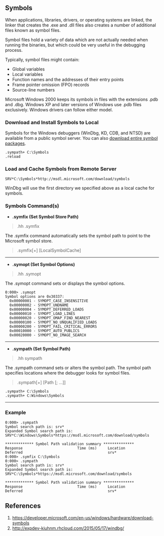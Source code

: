 ## Symbols

When applications, libraries, drivers, or operating systems are linked, the linker that creates the .exe and .dll files also creates a number of additional files known as symbol files.

Symbol files hold a variety of data which are not actually needed when running the binaries, but which could be very useful in the debugging process.

Typically, symbol files might contain:

- Global variables
- Local variables
- Function names and the addresses of their entry points
- Frame pointer omission (FPO) records
- Source-line numbers

Microsoft Windows 2000 keeps its symbols in files with the extensions .pdb and .dbg. Windows XP and later versions of Windows use .pdb files exclusively. Windows drivers can follow either model.

### Download and Install Symbols to Local

Symbols for the Windows debuggers (WinDbg, KD, CDB, and NTSD) are available from a public symbol server. You can also [download entire symbol packages](https://developer.microsoft.com/windows/hardware/download-symbols).

```
.sympath+ C:\Symbols
.reload
```

### Load and Cache Symbols from Remote Server

```
SRV*C:\Symbols*http://msdl.microsoft.com/download/symbols
``` 

WinDbg will use the first directory we specified above as a local cache for symbols.


### Symbols Command(s)

- **.symfix (Set Symbol Store Path)**

> .hh .symfix

The .symfix command automatically sets the symbol path to point to the Microsoft symbol store.

> .symfix[+] [LocalSymbolCache]

----

- **.symopt (Set Symbol Options)**

> .hh .symopt

The .symopt command sets or displays the symbol options.


```
0:000> .symopt
Symbol options are 0x30337:
  0x00000001 - SYMOPT_CASE_INSENSITIVE
  0x00000002 - SYMOPT_UNDNAME
  0x00000004 - SYMOPT_DEFERRED_LOADS
  0x00000010 - SYMOPT_LOAD_LINES
  0x00000020 - SYMOPT_OMAP_FIND_NEAREST
  0x00000100 - SYMOPT_NO_UNQUALIFIED_LOADS
  0x00000200 - SYMOPT_FAIL_CRITICAL_ERRORS
  0x00010000 - SYMOPT_AUTO_PUBLICS
  0x00020000 - SYMOPT_NO_IMAGE_SEARCH

```

----

- **.sympath (Set Symbol Path)**

> .hh sympath

The .sympath command sets or alters the symbol path. The symbol path specifies locations where the debugger looks for symbol files.

> .sympath[+] [Path [; ...]]


```
.sympath+ C:\Symbols
.sympath+ C:Windows\Symbols
```

----

### Example

```
0:000> .sympath
Symbol search path is: srv*
Expanded Symbol search path is: SRV*C:\Windows\Symbols*https://msdl.microsoft.com/download/symbols

************* Symbol Path validation summary **************
Response                         Time (ms)     Location
Deferred                                       srv*
0:000> .symfix C:\Symbols
0:000> .sympath
Symbol search path is: srv*
Expanded Symbol search path is: SRV*C:\Symbols*https://msdl.microsoft.com/download/symbols

************* Symbol Path validation summary **************
Response                         Time (ms)     Location
Deferred                                       srv*

```

## References

1. https://developer.microsoft.com/en-us/windows/hardware/download-symbols
2. http://expdev-kiuhnm.rhcloud.com/2015/05/17/windbg/